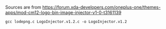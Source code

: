 Sources are from https://forum.xda-developers.com/oneplus-one/themes-apps/mod-cm12-logo-bin-image-injector-v1-0-t3161139

```gcc lodepng.c LogoInjector.v1.2.c -o LogoInjector.v1.2```
